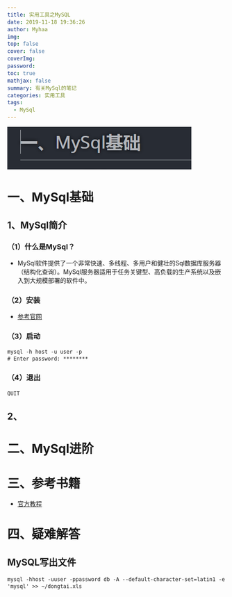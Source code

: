 ```yaml
---
title: 实用工具之MySQL
date: 2019-11-18 19:36:26
author: Myhaa
img:
top: false
cover: false
coverImg:
password:
toc: true
mathjax: false
summary: 有关MySql的笔记
categories: 实用工具
tags:
  - MySql
---
```


![image-20210621145055259](%E5%AE%9E%E7%94%A8%E5%B7%A5%E5%85%B7%E4%B9%8BMySQL/image-20210621145055259.png)

# 一、MySql基础

## 1、MySql简介

### （1）什么是MySql？

* MySql软件提供了一个非常快速、多线程、多用户和健壮的Sql数据库服务器（结构化查询）。MySql服务器适用于任务关键型、高负载的生产系统以及嵌入到大规模部署的软件中。

### （2）安装

* [参考官网](<https://dev.mysql.com/doc/refman/8.0/en/installing.html>)

### （3）启动

```shell
mysql -h host -u user -p
# Enter password: ********
```

### （4）退出

```mysql
QUIT
```

## 2、

# 二、MySql进阶

# 三、参考书籍

* [官方教程](<https://dev.mysql.com/doc/refman/8.0/en/>)

# 四、疑难解答

## MySQL写出文件

```mysql
mysql -hhost -uuser -ppassword db -A --default-character-set=latin1 -e 'mysql' >> ~/dongtai.xls
```

